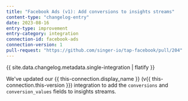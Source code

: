 ```yaml
---
title: "Facebook Ads (v1): Add conversions to insights streams"
content-type: "changelog-entry"
date: 2023-08-16
entry-type: improvement
entry-category: integration
connection-id: facebook-ads
connection-version: 1
pull-request: "https://github.com/singer-io/tap-facebook/pull/204"
---
```

{{ site.data.changelog.metadata.single-integration | flatify }}

We've updated our {{ this-connection.display_name }} (v{{ this-connection.this-version }}) integration to add the `conversions` and `conversion_values` fields to insights streams.